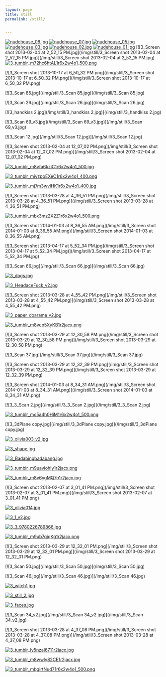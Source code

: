```yaml
---
layout: page
title: still
permalink: /still/


---
```

[![nudehouse_08.jpg](/img/still/nudehouse_08.jpg)](/img/still/nudehouse_08.jpg)
[![nudehouse_07.jpg](/img/still/nudehouse_07.jpg)](/img/still/nudehouse_07.jpg)
[![nudehouse_05.jpg](/img/still/nudehouse_05.jpg)](/img/still/nudehouse_05.jpg)
[![nudehouse_03.jpg](/img/still/nudehouse_03.jpg)](/img/still/nudehouse_03.jpg)
[![nudehouse_02.jpg](/img/still/nudehouse_02.jpg)](/img/still/nudehouse_02.jpg)
[![nudehouse_01.jpg](/img/still/nudehouse_01.jpg)](/img/still/nudehouse_01.jpg)
[![3_Screen shot 2013-02-04 at 2_52_15 PM.jpg](/img/still/3_Screen shot 2013-02-04 at 2_52_15 PM.jpg)](/img/still/3_Screen shot 2013-02-04 at 2_52_15 PM.jpg)
[![3_tumblr_m72hc6htAL1r6x2w4o1_500.png](/img/still/3_tumblr_m72hc6htAL1r6x2w4o1_500.png)](/img/still/3_tumblr_m72hc6htAL1r6x2w4o1_500.png)

[![3_Screen shot 2013-10-17 at 6_50_32 PM.png](/img/still/3_Screen shot 2013-10-17 at 6_50_32 PM.png)](/img/still/3_Screen shot 2013-10-17 at 6_50_32 PM.png)

[![3_Scan 85.jpg](/img/still/3_Scan 85.jpg)](/img/still/3_Scan 85.jpg)

[![3_Scan 26.jpg](/img/still/3_Scan 26.jpg)](/img/still/3_Scan 26.jpg)

[![3_handkiss 2.jpg](/img/still/3_handkiss 2.jpg)](/img/still/3_handkiss 2.jpg)

[![3_Scan 69_v3.jpg](/img/still/3_Scan 69_v3.jpg)](/img/still/3_Scan 69_v3.jpg)

[![3_Scan 12.jpg](/img/still/3_Scan 12.jpg)](/img/still/3_Scan 12.jpg)

[![3_Screen shot 2013-02-04 at 12_07_02 PM.png](/img/still/3_Screen shot 2013-02-04 at 12_07_02 PM.png)](/img/still/3_Screen shot 2013-02-04 at 12_07_02 PM.png)

[![3_tumblr_m8vfa6kziC1r6x2w4o1_500.jpg](/img/still/3_tumblr_m8vfa6kziC1r6x2w4o1_500.jpg)](/img/still/3_tumblr_m8vfa6kziC1r6x2w4o1_500.jpg)

[![3_tumblr_mivzpbEXeC1r6x2w4o1_400.png](/img/still/3_tumblr_mivzpbEXeC1r6x2w4o1_400.png)](/img/still/3_tumblr_mivzpbEXeC1r6x2w4o1_400.png)

[![3_tumblr_mj7m3wvlHK1r6x2w4o1_400.jpg](/img/still/3_tumblr_mj7m3wvlHK1r6x2w4o1_400.jpg)](/img/still/3_tumblr_mj7m3wvlHK1r6x2w4o1_400.jpg)

[![3_Screen shot 2013-03-28 at 4_36_51 PM.png](/img/still/3_Screen shot 2013-03-28 at 4_36_51 PM.png)](/img/still/3_Screen shot 2013-03-28 at 4_36_51 PM.png)

[![3_tumblr_mbx3mz2X2Z1r6x2w4o1_500.png](/img/still/3_tumblr_mbx3mz2X2Z1r6x2w4o1_500.png)](/img/still/3_tumblr_mbx3mz2X2Z1r6x2w4o1_500.png)

[![3_Screen shot 2014-01-03 at 8_36_55 AM.png](/img/still/3_Screen shot 2014-01-03 at 8_36_55 AM.png)](/img/still/3_Screen shot 2014-01-03 at 8_36_55 AM.png)

[![3_Screen shot 2013-04-17 at 5_52_34 PM.jpg](/img/still/3_Screen shot 2013-04-17 at 5_52_34 PM.jpg)](/img/still/3_Screen shot 2013-04-17 at 5_52_34 PM.jpg)

[![3_Scan 66.jpg](/img/still/3_Scan 66.jpg)](/img/still/3_Scan 66.jpg)

[![3_dogs.jpg](/img/still/3_dogs.jpg)](/img/still/3_dogs.jpg)

[![3_HeadaceFuck_v2.jpg](/img/still/3_HeadaceFuck_v2.jpg)](/img/still/3_HeadaceFuck_v2.jpg)

[![3_Screen shot 2013-03-28 at 4_55_42 PM.png](/img/still/3_Screen shot 2013-03-28 at 4_55_42 PM.png)](/img/still/3_Screen shot 2013-03-28 at 4_55_42 PM.png)

[![3_paper_doarama_v2.jpg](/img/still/3_paper_doarama_v2.jpg)](/img/still/3_paper_doarama_v2.jpg)

[![3_tumblr_m8vep5XyKB1r2jacx.png](/img/still/3_tumblr_m8vep5XyKB1r2jacx.png)](/img/still/3_tumblr_m8vep5XyKB1r2jacx.png)

[![3_Screen shot 2013-03-29 at 12_30_58 PM.png](/img/still/3_Screen shot 2013-03-29 at 12_30_58 PM.png)](/img/still/3_Screen shot 2013-03-29 at 12_30_58 PM.png)

[![3_Scan 37.jpg](/img/still/3_Scan 37.jpg)](/img/still/3_Scan 37.jpg)

[![3_Screen shot 2013-03-29 at 12_32_39 PM.png](/img/still/3_Screen shot 2013-03-29 at 12_32_39 PM.png)](/img/still/3_Screen shot 2013-03-29 at 12_32_39 PM.png)

[![3_Screen shot 2014-01-03 at 8_34_31 AM.png](/img/still/3_Screen shot 2014-01-03 at 8_34_31 AM.png)](/img/still/3_Screen shot 2014-01-03 at 8_34_31 AM.png)

[![3_3_Scan 2.jpg](/img/still/3_3_Scan 2.jpg)](/img/still/3_3_Scan 2.jpg)

[![3_tumblr_mc5a4h0HiM1r6x2w4o1_500.png](/img/still/3_tumblr_mc5a4h0HiM1r6x2w4o1_500.png)](/img/still/3_tumblr_mc5a4h0HiM1r6x2w4o1_500.png)

[![3_3dPlane copy.jpg](/img/still/3_3dPlane copy.jpg)](/img/still/3_3dPlane copy.jpg)

[![3_olivia003_v2.jpg](/img/still/3_olivia003_v2.jpg)](/img/still/3_olivia003_v2.jpg)

[![3_shape.jpg](/img/still/3_shape.jpg)](/img/still/3_shape.jpg)

[![3_Badabingbadabang.jpg](/img/still/3_Badabingbadabang.jpg)](/img/still/3_Badabingbadabang.jpg)

[![3_tumblr_m9uaviohIy1r2jacx.png](/img/still/3_tumblr_m9uaviohIy1r2jacx.png)](/img/still/3_tumblr_m9uaviohIy1r2jacx.png)



[![3_tumblr_m8v6ygMQ7p1r2jacx.jpg](/img/still/3_tumblr_m8v6ygMQ7p1r2jacx.jpg)](/img/still/3_tumblr_m8v6ygMQ7p1r2jacx.jpg)

[![3_Screen shot 2013-02-07 at 3_01_41 PM.png](/img/still/3_Screen shot 2013-02-07 at 3_01_41 PM.png)](/img/still/3_Screen shot 2013-02-07 at 3_01_41 PM.png)

[![3_olivia014.jpg](/img/still/3_olivia014.jpg)](/img/still/3_olivia014.jpg)

[![3_1_v2.jpg](/img/still/3_1_v2.jpg)](/img/still/3_1_v2.jpg)

[![3_3_9780226789866.jpg](/img/still/3_3_9780226789866.jpg)](/img/still/3_3_9780226789866.jpg)

[![3_tumblr_m9ub7qiqKg1r2jacx.png](/img/still/3_tumblr_m9ub7qiqKg1r2jacx.png)](/img/still/3_tumblr_m9ub7qiqKg1r2jacx.png)

[![3_Screen shot 2013-03-29 at 12_32_01 PM.png](/img/still/3_Screen shot 2013-03-29 at 12_32_01 PM.png)](/img/still/3_Screen shot 2013-03-29 at 12_32_01 PM.png)

[![3_Scan 50.jpg](/img/still/3_Scan 50.jpg)](/img/still/3_Scan 50.jpg)

[![3_Scan 46.jpg](/img/still/3_Scan 46.jpg)](/img/still/3_Scan 46.jpg)

[![3_witch1.jpg](/img/still/3_witch1.jpg)](/img/still/3_witch1.jpg)

[![3_still_2.jpg](/img/still/3_still_2.jpg)](/img/still/3_still_2.jpg)

[![3_faces.jpg](/img/still/3_faces.jpg)](/img/still/3_faces.jpg)

[![3_Scan 34_v2.jpg](/img/still/3_Scan 34_v2.jpg)](/img/still/3_Scan 34_v2.jpg)

[![3_Screen shot 2013-03-28 at 4_37_08 PM.png](/img/still/3_Screen shot 2013-03-28 at 4_37_08 PM.png)](/img/still/3_Screen shot 2013-03-28 at 4_37_08 PM.png)

[![3_tumblr_ly5nzaI6711r2jacx.jpg](/img/still/3_tumblr_ly5nzaI6711r2jacx.jpg)](/img/still/3_tumblr_ly5nzaI6711r2jacx.jpg)

[![3_tumblr_m8wwly82CE1r2jacx.jpg](/img/still/3_tumblr_m8wwly82CE1r2jacx.jpg)](/img/still/3_tumblr_m8wwly82CE1r2jacx.jpg)

[![3_tumblr_mbgirtNud71r6x2w4o1_500.png](/img/still/3_tumblr_mbgirtNud71r6x2w4o1_500.png)](/img/still/3_tumblr_mbgirtNud71r6x2w4o1_500.png)

